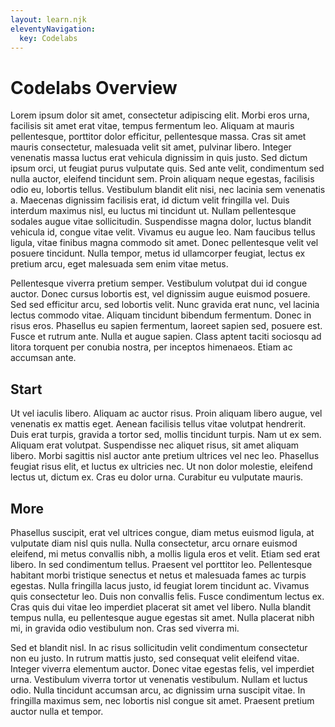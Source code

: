 ```yaml
---
layout: learn.njk
eleventyNavigation:
  key: Codelabs
---
```


# Codelabs Overview

Lorem ipsum dolor sit amet, consectetur adipiscing elit. Morbi eros urna, facilisis sit amet erat vitae, tempus fermentum leo. Aliquam at mauris pellentesque, porttitor dolor efficitur, pellentesque massa. Cras sit amet mauris consectetur, malesuada velit sit amet, pulvinar libero. Integer venenatis massa luctus erat vehicula dignissim in quis justo. Sed dictum ipsum orci, ut feugiat purus vulputate quis. Sed ante velit, condimentum sed nulla auctor, eleifend tincidunt sem. Proin aliquam neque egestas, facilisis odio eu, lobortis tellus. Vestibulum blandit elit nisi, nec lacinia sem venenatis a. Maecenas dignissim facilisis erat, id dictum velit fringilla vel. Duis interdum maximus nisl, eu luctus mi tincidunt ut. Nullam pellentesque sodales augue vitae sollicitudin. Suspendisse magna dolor, luctus blandit vehicula id, congue vitae velit. Vivamus eu augue leo. Nam faucibus tellus ligula, vitae finibus magna commodo sit amet. Donec pellentesque velit vel posuere tincidunt. Nulla tempor, metus id ullamcorper feugiat, lectus ex pretium arcu, eget malesuada sem enim vitae metus.

Pellentesque viverra pretium semper. Vestibulum volutpat dui id congue auctor. Donec cursus lobortis est, vel dignissim augue euismod posuere. Sed sed efficitur arcu, sed lobortis velit. Nunc gravida erat nunc, vel lacinia lectus commodo vitae. Aliquam tincidunt bibendum fermentum. Donec in risus eros. Phasellus eu sapien fermentum, laoreet sapien sed, posuere est. Fusce et rutrum ante. Nulla et augue sapien. Class aptent taciti sociosqu ad litora torquent per conubia nostra, per inceptos himenaeos. Etiam ac accumsan ante.

## Start

Ut vel iaculis libero. Aliquam ac auctor risus. Proin aliquam libero augue, vel venenatis ex mattis eget. Aenean facilisis tellus vitae volutpat hendrerit. Duis erat turpis, gravida a tortor sed, mollis tincidunt turpis. Nam ut ex sem. Aliquam erat volutpat. Suspendisse nec aliquet risus, sit amet aliquam libero. Morbi sagittis nisl auctor ante pretium ultrices vel nec leo. Phasellus feugiat risus elit, et luctus ex ultricies nec. Ut non dolor molestie, eleifend lectus ut, dictum ex. Cras eu dolor urna. Curabitur eu vulputate mauris.

## More

Phasellus suscipit, erat vel ultrices congue, diam metus euismod ligula, at vulputate diam nisl quis nulla. Nulla consectetur, arcu ornare euismod eleifend, mi metus convallis nibh, a mollis ligula eros et velit. Etiam sed erat libero. In sed condimentum tellus. Praesent vel porttitor leo. Pellentesque habitant morbi tristique senectus et netus et malesuada fames ac turpis egestas. Nulla fringilla lacus justo, id feugiat lorem tincidunt ac. Vivamus quis consectetur leo. Duis non convallis felis. Fusce condimentum lectus ex. Cras quis dui vitae leo imperdiet placerat sit amet vel libero. Nulla blandit tempus nulla, eu pellentesque augue egestas sit amet. Nulla placerat nibh mi, in gravida odio vestibulum non. Cras sed viverra mi.

Sed et blandit nisl. In ac risus sollicitudin velit condimentum consectetur non eu justo. In rutrum mattis justo, sed consequat velit eleifend vitae. Integer viverra elementum auctor. Donec vitae egestas felis, vel imperdiet urna. Vestibulum viverra tortor ut venenatis vestibulum. Nullam et luctus odio. Nulla tincidunt accumsan arcu, ac dignissim urna suscipit vitae. In fringilla maximus sem, nec lobortis nisl congue sit amet. Praesent pretium auctor nulla et tempor.
